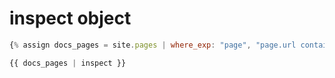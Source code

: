 # inspect object

```js
{% assign docs_pages = site.pages | where_exp: "page", "page.url contains '/docs/'" | sort: "url" %}

{{ docs_pages | inspect }}
```